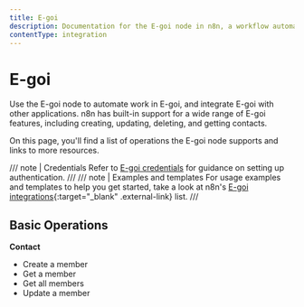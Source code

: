 ```yaml
---
title: E-goi
description: Documentation for the E-goi node in n8n, a workflow automation platform. Includes details of operations and configuration, and links to examples and credentials information.
contentType: integration
---
```


# E-goi

Use the E-goi node to automate work in E-goi, and integrate E-goi with other applications. n8n has built-in support for a wide range of E-goi features, including creating, updating, deleting, and getting contacts. 

On this page, you'll find a list of operations the E-goi node supports and links to more resources.

/// note | Credentials
Refer to [E-goi credentials](/integrations/builtin/credentials/egoi/) for guidance on setting up authentication. 
///
/// note | Examples and templates
For usage examples and templates to help you get started, take a look at n8n's [E-goi integrations](https://n8n.io/integrations/e-goi/){:target="_blank" .external-link} list.
///

## Basic Operations

**Contact**
- Create a member
- Get a member
- Get all members
- Update a member



